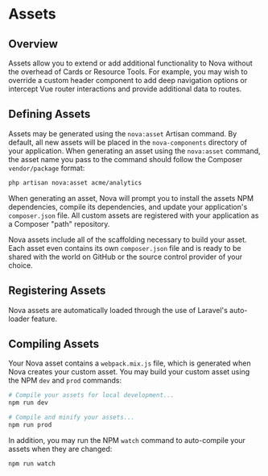 # Assets

## Overview

Assets allow you to extend or add additional functionality to Nova without the overhead of Cards or Resource Tools. For example, you may wish to override a custom header component to add deep navigation options or intercept Vue router interactions and provide additional data to routes.

## Defining Assets

Assets may be generated using the `nova:asset` Artisan command. By default, all new assets will be placed in the `nova-components` directory of your application. When generating an asset using the `nova:asset` command, the asset name you pass to the command should follow the Composer `vendor/package` format:

```bash
php artisan nova:asset acme/analytics
```

When generating an asset, Nova will prompt you to install the assets NPM dependencies, compile its dependencies, and update your application's `composer.json` file. All custom assets are registered with your application as a Composer "path" repository.

Nova assets include all of the scaffolding necessary to build your asset. Each asset even contains its own `composer.json` file and is ready to be shared with the world on GitHub or the source control provider of your choice.

## Registering Assets

Nova assets are automatically loaded through the use of Laravel's auto-loader feature.

## Compiling Assets

Your Nova asset contains a `webpack.mix.js` file, which is generated when Nova creates your custom asset. You may build your custom asset using the NPM `dev` and `prod` commands:

```bash
# Compile your assets for local development...
npm run dev

# Compile and minify your assets...
npm run prod
```

In addition, you may run the NPM `watch` command to auto-compile your assets when they are changed:

```bash
npm run watch
```

